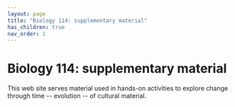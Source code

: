 ```yaml
---
layout: page
title: "Biology 114: supplementary material"
has_children: true
nav_order: 1
---
```


# Biology 114: supplementary material

This web site serves material used in hands-on activities to explore change through time -- evolution -- of cultural material.

